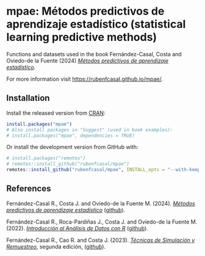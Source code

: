 # mpae: Métodos predictivos de aprendizaje estadístico (statistical learning predictive methods)

<!-- 
pkgdown::build_site()
options(keep.source.pkgs = TRUE)
remotes::install_github("rubenfcasal/mpae", INSTALL_opts = "--with-keep.source") 
{ch <- rhub::check_for_cran(show_status = FALSE)
ch$update()
ch$livelog(3)}
-->

Functions and datasets used in the book Fernández-Casal, Costa and Oviedo-de la Fuente (2024) [*Métodos predictivos de aprendizaje estadístico*](https://rubenfcasal.github.io/aprendizaje_estadistico/).

For more information visit <https://rubenfcasal.github.io/mpae/>.

## Installation

Install the released version from [CRAN](https://cran.r-project.org/package=mpae):

``` r
install.packages("mpae")
# Also install packages in "Suggest" (used in book examples):
# install.packages("mpae", dependencies = TRUE) 
```

Or install the development version from GitHub with:

``` r
# install.packages("remotes")
# remotes::install_github("rubenfcasal/mpae")
remotes::install_github("rubenfcasal/mpae", INSTALL_opts = "--with-keep.source")
```

## References

Fernández-Casal R., Costa J. and  Oviedo-de la Fuente M. (2024). *[Métodos predictivos de aprendizaje estadístico](https://rubenfcasal.github.io/aprendizaje_estadistico/)*   ([github](https://github.com/rubenfcasal/aprendizaje_estadistico/)).

Fernández-Casal R., Roca-Pardiñas J., Costa J. and Oviedo-de la Fuente M. (2022). *[Introducción al Análisis de Datos con R](https://rubenfcasal.github.io/intror/)* ([github](https://github.com/rubenfcasal/intror/)).

Fernández-Casal R., Cao R. and Costa J. (2023). *[Técnicas de Simulación y Remuestreo](https://rubenfcasal.github.io/simbook/)*, segunda edición, ([github](https://github.com/rubenfcasal/simbook/)).

